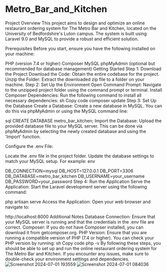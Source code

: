 # Metro_Bar_and_Kitchen
Project Overview
This project aims to design and optimize an online restaurant ordering system for The Metro Bar and Kitchen, located on the University of Bedfordshire's Luton campus. The system is built using Laravel 9.0 and MySQL to provide a robust and efficient solution.

Prerequisites
Before you start, ensure you have the following installed on your machine:

PHP (version 7.4 or higher)
Composer
MySQL
phpMyAdmin (optional but recommended for database management)
Getting Started
Step 1: Download the Project
Download the Code: Obtain the entire codebase for the project.
Unzip the Folder: Extract the downloaded zip file to a folder on your machine.
Step 2: Set Up the Environment
Open Command Prompt: Navigate to the unzipped project folder using the command prompt or terminal.
Install Composer Dependencies: Run the following command to install all necessary dependencies:
sh
Copy code
composer update
Step 3: Set Up the Database
Create a Database: Create a new database in MySQL. You can do this via phpMyAdmin or using the MySQL command line:

sql
CREATE DATABASE metro_bar_kitchen;
Import the Database: Upload the provided database file to your MySQL server. This can be done via phpMyAdmin by selecting the newly created database and using the 'Import' function.

Configure the .env File:

Locate the .env file in the project folder.
Update the database settings to match your MySQL setup. For example:
env

DB_CONNECTION=mysql
DB_HOST=127.0.0.1
DB_PORT=3306
DB_DATABASE=metro_bar_kitchen
DB_USERNAME=your_username
DB_PASSWORD=your_password
Step 4: Run the Application
Serve the Application: Start the Laravel development server using the following command:

php artisan serve
Access the Application: Open your web browser and navigate to:

http://localhost:8000
Additional Notes
Database Connection: Ensure that your MySQL server is running and that the credentials in the .env file are correct.
Composer: If you do not have Composer installed, you can download it from getcomposer.org.
PHP Version: Ensure that you are running a compatible version of PHP (7.4 or higher). You can check your PHP version by running:
sh
Copy code
php -v
By following these steps, you should be able to set up and run the online restaurant ordering system for The Metro Bar and Kitchen. If you encounter any issues, make sure to double-check your environment settings and dependencies.
![Screenshot 2024-07-01 193559](https://github.com/wisdomchinonyerem2020/Metro_Bar_and_Kitchen/assets/110913253/5ec97e86-0e3f-407c-9d3e-96ad071fa0ba)
![Screenshot 2024-07-01 084036](https://github.com/wisdomchinonyerem2020/Metro_Bar_and_Kitchen/assets/110913253/200a8c62-8ea7-438a-b840-19ae3452d1ae)
